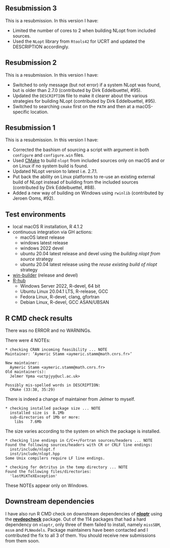 ## Resubmission 3
This is a resubmission. In this version I have:

* Limited the number of cores to 2 when building NLopt from included sources.
* Used the `NLopt` library from `Rtools42` for UCRT and updated the DESCRIPTION accordingly.

## Resubmission 2
This is a resubmission. In this version I have:

* Switched to only message (but not error) if a system NLopt was found, but is older than 2.7.0 (contributed by Dirk Eddelbuettel, #95).
* Updated the `DESCRIPTION` file to make it clearer about the various strategies for building NLopt (contributed by Dirk Eddelbuettel, #95).
* Switched to searching `cmake` first on the `PATH` and then at a macOS-specific location.

## Resubmission 1
This is a resubmission. In this version I have:

* Corrected the bashism of sourcing a script with argument in both `configure` and `configure.win` files.
* Used [CMake](https://cmake.org) to build `nlopt` from included sources only on macOS and or on Linux if no system build is found.
* Updated NLopt version to latest i.e. 2.7.1.
* Put back the ability on Linux platforms to re-use an existing external build of NLopt instead of building from the included sources (contributed by Dirk Eddelbuettel, #88).
* Added a new way of building on Windows using `rwinlib` (contributed by Jeroen Ooms, #92).

## Test environments
* local macOS R installation, R 4.1.2
* continuous integration via GH actions:
  * macOS latest release
  * windows latest release
  * windows 2022 devel
  * ubuntu 20.04 latest release and devel using the *building nlopt from source* strategy
  * ubuntu 20.04 latest release using the *reuse existing build of nlopt* strategy
* [win-builder](https://win-builder.r-project.org/) (release and devel)
* [R-hub](https://builder.r-hub.io)
  - Windows Server 2022, R-devel, 64 bit
  - Ubuntu Linux 20.04.1 LTS, R-release, GCC
  - Fedora Linux, R-devel, clang, gfortran
  - Debian Linux, R-devel, GCC ASAN/UBSAN

## R CMD check results
There was no ERROR and no WARNINGs.

There were 4 NOTEs:

    * checking CRAN incoming feasibility ... NOTE
    Maintainer: ‘Aymeric Stamm <aymeric.stamm@math.cnrs.fr>’
    
    New maintainer:
      Aymeric Stamm <aymeric.stamm@math.cnrs.fr>
    Old maintainer(s):
      Jelmer Ypma <uctpjyy@ucl.ac.uk>
    
    Possibly mis-spelled words in DESCRIPTION:
      CMake (33:38, 35:29)

There is indeed a change of maintainer from Jelmer to myself.

    * checking installed package size ... NOTE
      installed size is  8.1Mb
      sub-directories of 1Mb or more:
        libs   7.6Mb

The size varies according to the system on which the package is installed.

    * checking line endings in C/C++/Fortran sources/headers ... NOTE
    Found the following sources/headers with CR or CRLF line endings:
      inst/include/nlopt.f
      inst/include/nlopt.hpp
    Some Unix compilers require LF line endings.

    * checking for detritus in the temp directory ... NOTE
    Found the following files/directories:
      'lastMiKTeXException'

These NOTEs appear only on Windows.

## Downstream dependencies
I have also run R CMD check on downstream dependencies of [**nloptr**](https://astamm.github.io/nloptr/) using the [**revdepcheck**](https://r-lib.github.io/revdepcheck/) package. 
Out of the 114 packages that had a hard dependency on `nloptr`, only three of them failed to install, namely `missSBM`, `mssm` and `PLNmodels`. Package maintainers have been contacted and I contributed the fix to all 3 of them. You should receive new submissions from them soon.

